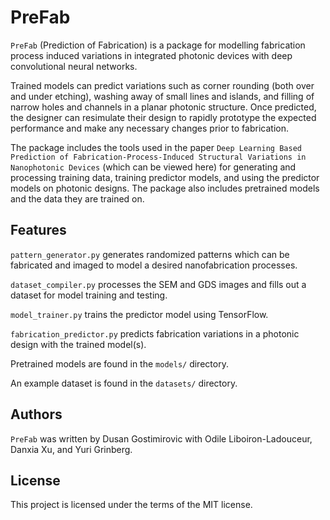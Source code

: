 # PreFab
`PreFab` (Prediction of Fabrication) is a package for modelling fabrication process induced variations in integrated photonic devices with deep convolutional neural networks.

Trained models can predict variations such as corner rounding (both over and under etching), washing away of small lines and islands, and filling of narrow holes and channels in a planar photonic structure. Once predicted, the designer can resimulate their design to rapidly prototype the expected performance and make any necessary changes prior to fabrication.

The package includes the tools used in the paper `Deep Learning Based Prediction of Fabrication-Process-Induced Structural Variations in Nanophotonic Devices` (which can be viewed here) for generating and processing training data, training predictor models, and using the predictor models on photonic designs. The package also includes pretrained models and the data they are trained on.

## Features
`pattern_generator.py` generates randomized patterns which can be fabricated and imaged to model a desired nanofabrication processes.

`dataset_compiler.py` processes the SEM and GDS images and fills out a dataset for model training and testing.

`model_trainer.py` trains the predictor model using TensorFlow.

`fabrication_predictor.py` predicts fabrication variations in a photonic design with the trained model(s).

Pretrained models are found in the `models/` directory.

An example dataset is found in the `datasets/` directory.

## Authors
`PreFab` was written by Dusan Gostimirovic with Odile Liboiron-Ladouceur, Danxia Xu, and Yuri Grinberg.

## License
This project is licensed under the terms of the MIT license.
